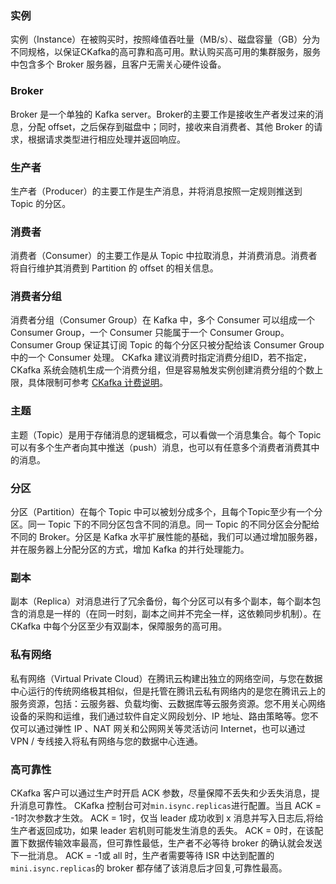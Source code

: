 ### 实例
实例（Instance）在被购买时，按照峰值吞吐量（MB/s）、磁盘容量（GB）分为不同规格，以保证CKafka的高可靠和高可用。默认购买高可用的集群服务，服务中包含多个 Broker 服务器，且客户无需关心硬件设备。

### Broker
Broker 是一个单独的 Kafka server。Broker的主要工作是接收生产者发过来的消息，分配 offset，之后保存到磁盘中；同时，接收来自消费者、其他 Broker 的请求，根据请求类型进行相应处理并返回响应。

### 生产者
生产者（Producer）的主要工作是生产消息，并将消息按照一定规则推送到 Topic 的分区。

### 消费者
消费者（Consumer）的主要工作是从 Topic 中拉取消息，并消费消息。消费者将自行维护其消费到 Partition 的 offset 的相关信息。

### 消费者分组
消费者分组（Consumer Group）在 Kafka 中，多个 Consumer 可以组成一个 Consumer Group，一个 Consumer 只能属于一个 Consumer Group。Consumer Group 保证其订阅 Topic 的每个分区只被分配给该 Consumer Group 中的一个 Consumer 处理。
CKafka 建议消费时指定消费分组ID，若不指定， CKafka 系统会随机生成一个消费分组，但是容易触发实例创建消费分组的个数上限，具体限制可参考 [CKafka 计费说明](https://cloud.tencent.com/document/product/597/11745)。

### 主题
主题（Topic）是用于存储消息的逻辑概念，可以看做一个消息集合。每个 Topic 可以有多个生产者向其中推送（push）消息，也可以有任意多个消费者消费其中的消息。

### 分区
分区（Partition）在每个 Topic 中可以被划分成多个，且每个Topic至少有一个分区。同一 Topic 下的不同分区包含不同的消息。同一 Topic 的不同分区会分配给不同的 Broker。分区是 Kafka 水平扩展性能的基础，我们可以通过增加服务器，并在服务器上分配分区的方式，增加 Kafka 的并行处理能力。

### 副本
副本（Replica）对消息进行了冗余备份，每个分区可以有多个副本，每个副本包含的消息是一样的（在同一时刻，副本之间并不完全一样，这依赖同步机制）。在 CKafka 中每个分区至少有双副本，保障服务的高可用。

### 私有网络
私有网络（Virtual Private Cloud）在腾讯云构建出独立的网络空间，与您在数据中心运行的传统网络极其相似，但是托管在腾讯云私有网络内的是您在腾讯云上的服务资源，包括：云服务器、负载均衡、云数据库等云服务资源。您不用关心网络设备的采购和运维，我们通过软件自定义网段划分、IP 地址、路由策略等。您不仅可以通过弹性 IP 、NAT 网关和公网网关等灵活访问 Internet，也可以通过 VPN / 专线接入将私有网络与您的数据中心连通。

### 高可靠性
CKafka 客户可以通过生产时开启 ACK 参数，尽量保障不丢失和少丢失消息，提升消息可靠性。
CKafka 控制台可对`min.isync.replicas`进行配置。当且 ACK = -1时次参数才生效。
ACK = 1时，仅当 leader 成功收到 x 消息并写入日志后,将给生产者返回成功，如果 leader 宕机则可能发生消息的丢失。
ACK = 0时，在该配置下数据传输效率最高，但可靠性最低，生产者不必等待 broker 的确认就会发送下一批消息。
ACK = -1或 all 时，生产者需要等待 ISR 中达到配置的`mini.isync.replicas`的 broker 都存储了该消息后才回复,可靠性最高。

